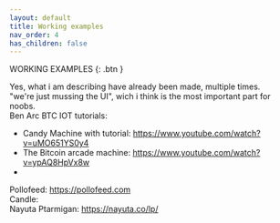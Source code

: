 ```yaml
---
layout: default
title: Working examples
nav_order: 4
has_children: false
---
```



WORKING EXAMPLES
{: .btn }

Yes, what i am describing have already been made, multiple times.
<br> "we're just mussing the UI", wich i think is the most important part for noobs.
<br>
Ben Arc BTC IOT tutorials:
- Candy Machine with tutorial: https://www.youtube.com/watch?v=uMO651YS0y4
- The Bitcoin arcade machine: https://www.youtube.com/watch?v=ypAQ8HpVx8w
-




Pollofeed:  https://pollofeed.com <br>
Candle: 	<br>
Nayuta Ptarmigan: https://nayuta.co/lp/